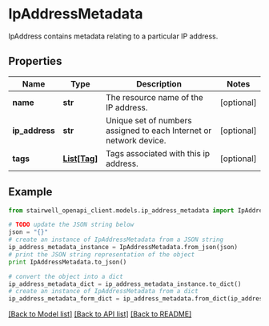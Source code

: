 # IpAddressMetadata

IpAddress contains metadata relating to a particular IP address.

## Properties
Name | Type | Description | Notes
------------ | ------------- | ------------- | -------------
**name** | **str** | The resource name of the IP address. | [optional] 
**ip_address** | **str** | Unique set of numbers assigned to each Internet or network device. | [optional] 
**tags** | [**List[Tag]**](Tag.md) | Tags associated with this ip address. | [optional] 

## Example

```python
from stairwell_openapi_client.models.ip_address_metadata import IpAddressMetadata

# TODO update the JSON string below
json = "{}"
# create an instance of IpAddressMetadata from a JSON string
ip_address_metadata_instance = IpAddressMetadata.from_json(json)
# print the JSON string representation of the object
print IpAddressMetadata.to_json()

# convert the object into a dict
ip_address_metadata_dict = ip_address_metadata_instance.to_dict()
# create an instance of IpAddressMetadata from a dict
ip_address_metadata_form_dict = ip_address_metadata.from_dict(ip_address_metadata_dict)
```
[[Back to Model list]](../README.md#documentation-for-models) [[Back to API list]](../README.md#documentation-for-api-endpoints) [[Back to README]](../README.md)


